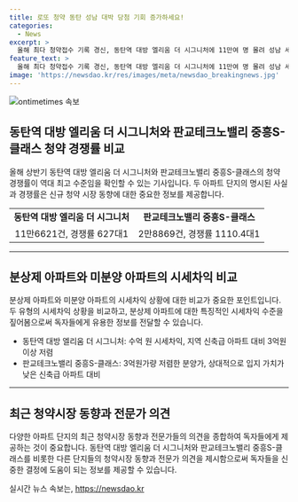 ```yaml
---
title: 로또 청약 동탄 성남 대박 당첨 기회 증가하세요!
categories:
  - News
excerpt: >
  올해 최다 청약접수 기록 경신, 동탄역 대방 엘리움 더 시그니처에 11만여 명 몰려 성남 세종선도 역대 최고 경쟁률 경신. 분상제 적용된 단지들로 분양가상한제와 시세차익으로 인한 관심 집중. 전문가들은 신축 청약 대신 기존 주택 매입을 고려할 것을 권고. 한국부동산원에 따르면 동탄역 대방 엘리움 더 시그니처는 올해 들어 가장 많은 청약 접수 건수를 기록하며 분양가는 타 아파트 대비 저렴하다. 판교테크노밸리 중흥S-클래스는 역대 2번째 높은 경쟁률을 기록했으며 이번 본청약 물량은 적었다. 지난 5월 분양한 서대문 센트럴 아이파크가 대표적으로 입지 대비 가격이 높아 완판 어렵다는 사례도 등장. 분상제 아파트에 대한 관심이 고조되고 있다.
feature_text: >
  올해 최다 청약접수 기록 경신, 동탄역 대방 엘리움 더 시그니처에 11만여 명 몰려 성남 세종선도 역대 최고 경쟁률 경신. 분상제 적용된 단지들로 분양가상한제와 시세차익으로 인한 관심 집중. 전문가들은 신축 청약 대신 기존 주택 매입을 고려할 것을 권고. 한국부동산원에 따르면 동탄역 대방 엘리움 더 시그니처는 올해 들어 가장 많은 청약 접수 건수를 기록하며 분양가는 타 아파트 대비 저렴하다. 판교테크노밸리 중흥S-클래스는 역대 2번째 높은 경쟁률을 기록했으며 이번 본청약 물량은 적었다. 지난 5월 분양한 서대문 센트럴 아이파크가 대표적으로 입지 대비 가격이 높아 완판 어렵다는 사례도 등장. 분상제 아파트에 대한 관심이 고조되고 있다.
image: 'https://newsdao.kr/res/images/meta/newsdao_breakingnews.jpg'
---
```


<p><img src="https://newsdao.kr/res/images/meta/newsdao_breakingnews.jpg" alt="ontimetimes 속보" /></p>

<h2 data-ke-size="size26">동탄역 대방 엘리움 더 시그니처와 판교테크노밸리 중흥S-클래스 청약 경쟁률 비교</h2>

<p data-ke-size="size16">올해 상반기 동탄역 대방 엘리움 더 시그니처와 판교테크노밸리 중흥S-클래스의 청약 경쟁률이 역대 최고 수준임을 확인할 수 있는 기사입니다. 두 아파트 단지의 명시된 사실과 경쟁률은 신규 청약 시장 동향에 대한 중요한 정보를 제공합니다.
</p>

<table>
  <tr>
    <td style="text-align: center; height: 17px;"><b>동탄역 대방 엘리움 더 시그니처</b></td>
    <td style="text-align: center; height: 17px;"><b>판교테크노밸리 중흥S-클래스</b></td>
  </tr>
  <tr>
    <td style="text-align: center; height: 17px;">11만6621건, 경쟁률 627대1</td>
    <td style="text-align: center; height: 17px;">2만8869건, 경쟁률 1110.4대1</td>
  </tr>
</table>

<hr>

<h2 data-ke-size="size26">분상제 아파트와 미분양 아파트의 시세차익 비교</h2>

<p data-ke-size="size16">분상제 아파트와 미분양 아파트의 시세차익 상황에 대한 비교가 중요한 포인트입니다. 두 유형의 시세차익 상황을 비교하고, 분상제 아파트에 대한 특징적인 시세차익 수준을 짚어봄으로써 독자들에게 유용한 정보를 전달할 수 있습니다.
</p>

<ul>
  <li>동탄역 대방 엘리움 더 시그니처: 수억 원 시세차익, 지역 신축급 아파트 대비 3억원 이상 저렴</li>
  <li>판교테크노밸리 중흥S-클래스: 3억원가량 저렴한 분양가, 상대적으로 입지 가치가 낮은 신축급 아파트 대비</li>
</ul>

<hr>

<h2 data-ke-size="size26">최근 청약시장 동향과 전문가 의견</h2>

<p data-ke-size="size16">다양한 아파트 단지의 최근 청약시장 동향과 전문가들의 의견을 종합하여 독자들에게 제공하는 것이 중요합니다. 동탄역 대방 엘리움 더 시그니처와 판교테크노밸리 중흥S-클래스를 비롯한 다른 단지들의 청약시장 동향과 전문가 의견을 제시함으로써 독자들을 신중한 결정에 도움이 되는 정보를 제공할 수 있습니다.
</p>
실시간 뉴스 속보는, <a href="https://newsdao.kr" rel="dofollow">https://newsdao.kr</a>


